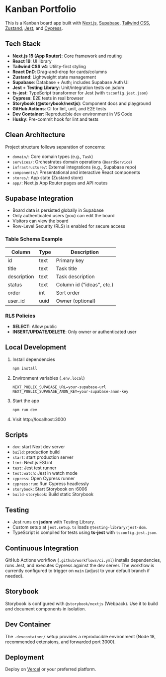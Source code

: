 
# Kanban Portfolio

This is a Kanban board app built with [Next.js](https://nextjs.org), [Supabase](https://supabase.com), [Tailwind CSS](https://tailwindcss.com), [Zustand](https://zustand-demo.pmnd.rs/), [Jest](https://jestjs.io/), and [Cypress](https://www.cypress.io/).

## Tech Stack

- **Next.js 15 (App Router)**: Core framework and routing
- **React 19**: UI library
- **Tailwind CSS v4**: Utility-first styling
- **React DnD**: Drag-and-drop for cards/columns
- **Zustand**: Lightweight state management
- **Supabase**: Database + Auth; includes Supabase Auth UI
- **Jest + Testing Library**: Unit/integration tests on jsdom
- **ts-jest**: TypeScript transformer for Jest (with `tsconfig.jest.json`)
- **Cypress**: E2E tests in real browser
- **Storybook (@storybook/nextjs)**: Component docs and playground
- **GitHub Actions**: CI for lint, unit, and E2E tests
- **Dev Container**: Reproducible dev environment in VS Code
- **Husky**: Pre-commit hook for lint and tests

## Clean Architecture

Project structure follows separation of concerns:
- `domain/`: Core domain types (e.g., `Task`)
- `services/`: Orchestrates domain operations (`BoardService`)
- `infrastructure/`: External integrations (e.g., Supabase repo)
- `components/`: Presentational and interactive React components
- `stores/`: App state (Zustand store)
- `app/`: Next.js App Router pages and API routes

## Supabase Integration

- Board data is persisted globally in Supabase
- Only authenticated users (you) can edit the board
- Visitors can view the board
- Row-Level Security (RLS) is enabled for secure access

### Table Schema Example

| Column      | Type    | Description                  |
|------------ | ------- |-----------------------------|
| id          | text    | Primary key                  |
| title       | text    | Task title                   |
| description | text    | Task description             |
| status      | text    | Column id ("ideas", etc.)    |
| order       | int     | Sort order                   |
| user_id     | uuid    | Owner (optional)             |

### RLS Policies
- **SELECT**: Allow public
- **INSERT/UPDATE/DELETE**: Only owner or authenticated user

## Local Development

1. Install dependencies
   ```bash
   npm install
   ```
2. Environment variables (`.env.local`)
   ```env
   NEXT_PUBLIC_SUPABASE_URL=your-supabase-url
   NEXT_PUBLIC_SUPABASE_ANON_KEY=your-supabase-anon-key
   ```
3. Start the app
   ```bash
   npm run dev
   ```
4. Visit http://localhost:3000

## Scripts

- `dev`: start Next dev server
- `build`: production build
- `start`: start production server
- `lint`: Next.js ESLint
- `test`: Jest test runner
- `test:watch`: Jest in watch mode
- `cypress`: Open Cypress runner
- `cypress:run`: Run Cypress headlessly
- `storybook`: Start Storybook on :6006
- `build-storybook`: Build static Storybook

## Testing

- Jest runs on **jsdom** with Testing Library.
- Custom setup at `jest.setup.ts` loads `@testing-library/jest-dom`.
- TypeScript is compiled for tests using **ts-jest** with `tsconfig.jest.json`.

## Continuous Integration

GitHub Actions workflow (`.github/workflows/ci.yml`) installs dependencies, runs Jest, and executes Cypress against the dev server. The workflow is currently configured to trigger on `main` (adjust to your default branch if needed).

## Storybook

Storybook is configured with `@storybook/nextjs` (Webpack). Use it to build and document components in isolation.

## Dev Container

The `.devcontainer/` setup provides a reproducible environment (Node 18, recommended extensions, and forwarded port 3000).

## Deployment

Deploy on [Vercel](https://vercel.com/) or your preferred platform.
